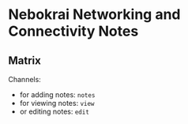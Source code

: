 # Nebokrai Networking and Connectivity Notes

## Matrix

Channels:

* for adding notes: `notes`
* for viewing notes: `view`
* or editing notes: `edit`
